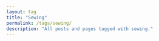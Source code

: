 ```yaml
---
layout: tag
title: "Sewing"
permalink: /tags/sewing/
description: "All posts and pages tagged with sewing."
---
```

